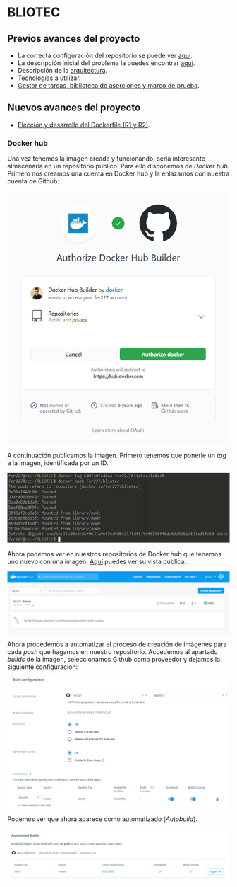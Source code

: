 # BLIOTEC

## Previos avances del proyecto
- La correcta configuración del repositorio se puede ver [aquí](./doc/git_config.md).
- La descripción inicial del problema la puedes encontrar [aquí](./doc/descripcion.md).
- Descripción de la [arquitectura](./doc/arquitectura.md).
- [Tecnologías](./doc/tecnologias.md) a utilizar.
- [Gestor de tareas, biblioteca de aserciones y marco de prueba](./doc/gestorTareas_BDD.md).

## Nuevos avances del proyecto
- [Elección y desarrollo del Dockerfile (R1 y R2)](./doc/docker.md).

### Docker hub
Una vez tenemos la imagen creada y funcionando, sería interesante almacenarla en un repositorio público. Para ello disponemos de *Docker hub*. Primero nos creamos una cuenta en Docker hub y la enlazamos con nuestra cuenta de Github:

![link](./doc/docker_img/link_github.png)

A continuación publicamos la imagen. Primero tenemos que ponerle un *tag* a la imagen, identificada por un ID.

![tag](./doc/docker_img/push_dockerhub.png)

Ahora podemos ver en nuestros repositorios de Docker hub que tenemos uno nuevo con una imagen. [Aquí](https://hub.docker.com/repository/docker/fer227/bliotec) puedes ver su vista pública.

![repo](./doc/docker_img/repo_dockerhub.png)

Ahora procedemos a automatizar el proceso de creación de imágenes para cada *push* que hagamos en nuestro repositorio. Accedemos al apartado *builds* de la imagen, seleccionamos Github como proveedor y dejamos la siguiente configuración:

![automation](./doc/docker_img/automation.png)

Podemos ver que ahora aparece como automatizado (*Autobuild*).

![success](./doc/docker_img/success.png)
